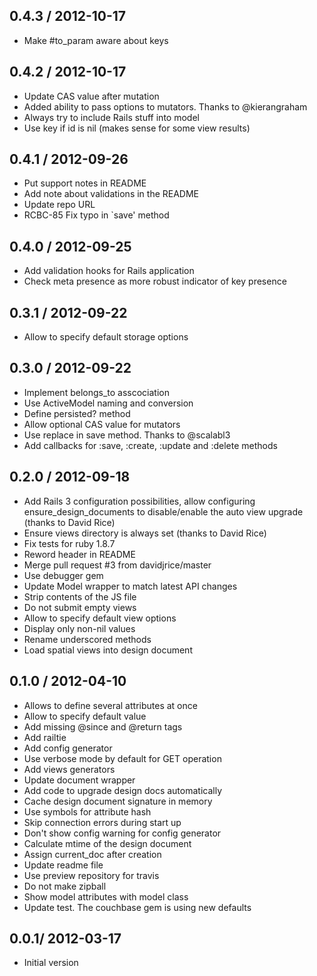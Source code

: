 ## 0.4.3 / 2012-10-17

* Make #to_param aware about keys

## 0.4.2 / 2012-10-17

* Update CAS value after mutation
* Added ability to pass options to mutators. Thanks to @kierangraham
* Always try to include Rails stuff into model
* Use key if id is nil (makes sense for some view results)

## 0.4.1 / 2012-09-26

* Put support notes in README
* Add note about validations in the README
* Update repo URL
* RCBC-85 Fix typo in `save' method

## 0.4.0 / 2012-09-25

* Add validation hooks for Rails application
* Check meta presence as more robust indicator of key presence

## 0.3.1 / 2012-09-22

* Allow to specify default storage options

## 0.3.0 / 2012-09-22

* Implement belongs_to asscociation
* Use ActiveModel naming and conversion
* Define persisted? method
* Allow optional CAS value for mutators
* Use replace in save method. Thanks to @scalabl3
* Add callbacks for :save, :create, :update and :delete methods

## 0.2.0 / 2012-09-18

* Add Rails 3 configuration possibilities, allow configuring
  ensure_design_documents to disable/enable the auto view upgrade
  (thanks to David Rice)
* Ensure views directory is always set (thanks to David Rice)
* Fix tests for ruby 1.8.7
* Reword header in README
* Merge pull request #3 from davidjrice/master
* Use debugger gem
* Update Model wrapper to match latest API changes
* Strip contents of the JS file
* Do not submit empty views
* Allow to specify default view options
* Display only non-nil values
* Rename underscored methods
* Load spatial views into design document

## 0.1.0 / 2012-04-10

* Allows to define several attributes at once
* Allow to specify default value
* Add missing @since and @return tags
* Add railtie
* Add config generator
* Use verbose mode by default for GET operation
* Add views generators
* Update document wrapper
* Add code to upgrade design docs automatically
* Cache design document signature in memory
* Use symbols for attribute hash
* Skip connection errors during start up
* Don't show config warning for config generator
* Calculate mtime of the design document
* Assign current_doc after creation
* Update readme file
* Use preview repository for travis
* Do not make zipball
* Show model attributes with model class
* Update test. The couchbase gem is using new defaults

## 0.0.1/ 2012-03-17

* Initial version
